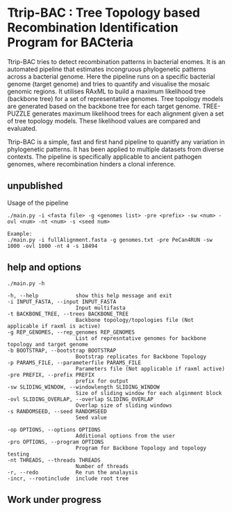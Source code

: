 # Ttrip-BAC : Tree Topology based Recombination Identification Program for BACteria
Ttrip-BAC tries to detect recombination patterns in bacterial enomes. It is an automated pipeline that estimates incongruous phylogenetic patterns across a bacterial genome. Here the pipeline runs on a specific bacterial genome (target genome) and tries to quantify and visualise the mosaic genomic regions.
It utilises RAxML to build a maximum likelihood tree (backbone tree) for a set of representative genomes. Tree topology models are generated based on the backbone tree for each target genome. TREE-PUZZLE generates maximum likelihood trees for each alignment given a set of tree topology models. These likelihood values are compared and evaluated. 

Ttrip-BAC is a simple, fast and first hand pipeline to quanitfy any variation in phylogenetic patterns. It has been applied to multiple datasets from diverse contexts. The pipeline is specifically applicable to ancient pathogen genomes, where recombination hinders a clonal inference. 

## unpublished

Usage of the pipeline
```
./main.py -i <fasta file> -g <genomes list> -pre <prefix> -sw <num> -ovl <num> -nt <num> -s <seed num>

Example:
./main.py -i fullAlignment.fasta -g genomes.txt -pre PeCan4RUN -sw 1000 -ovl 1000 -nt 4 -s 18494

```
## help and options 

```
./main.py -h

-h, --help            show this help message and exit
-i INPUT_FASTA, --input INPUT_FASTA
                      Input multifasta
-t BACKBONE_TREE, --trees BACKBONE_TREE
                      Backbone topology/topologies file (Not applicable if raxml is active)
-g REP_GENOMES, --rep_genomes REP_GENOMES
                      List of represntative genomes for backbone topology and target genome
-b BOOTSTRAP, --bootstrap BOOTSTRAP
                      Bootstrap replicates for Backbone Topology
-p PARAMS_FILE, --parameterfile PARAMS_FILE
                      Parameters file (Not applicable if raxml active)
-pre PREFIX, --prefix PREFIX
                      prefix for output
-sw SLIDING_WINDOW, --windowlength SLIDING_WINDOW
                      Size of sliding window for each alginment block
-ovl SLIDING_OVERLAP, --overlap SLIDING_OVERLAP
                      Overlap size of sliding windows
-s RANDOMSEED, --seed RANDOMSEED
                      Seed value

-op OPTIONS, --options OPTIONS
                      Additional options from the user
-pro OPTIONS, --program OPTIONS
                      Program for Backbone Topology and topology testing
-nt THREADS, --threads THREADS
                      Number of threads
-r, --redo            Re run the analaysis
-incr, --rootinclude  include root tree
```


## Work under progress

